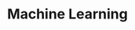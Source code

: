 ---
title: Machine Learning
layout: collection
permalink: /machine-learning/
collection: machine_learning
entries_layout: grid
classes: wide
---